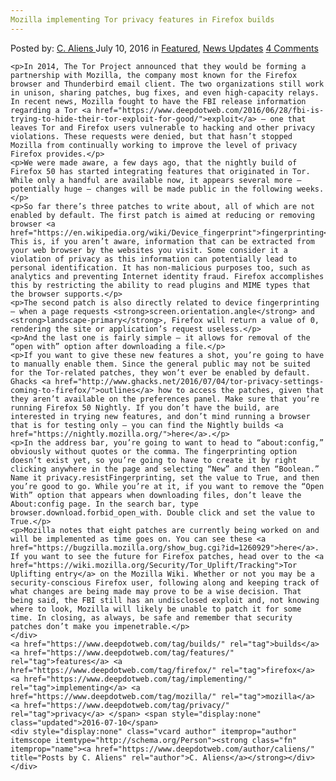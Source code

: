```yaml
---
Mozilla implementing Tor privacy features in Firefox builds
---
```

<article class="post-listing post-14777 post type-post status-publish format-standard has-post-thumbnail hentry  tag-builds tag-features tag-firefox tag-implementing tag-mozilla tag-privacy 
    <div class="post-inner">
        <span>Posted by: <a href="https://www.deepdotweb.com/author/caliens/" title="">C. Aliens </a></span>
    <span>July 10, 2016</span>
    <span>in <a href="https://www.deepdotweb.com/category/deepdot-news/" rel="category tag">Featured</a>, <a href="https://www.deepdotweb.com/category/news-updates/" rel="category tag">News Updates</a></span>
    <span><a href="https://www.deepdotweb.com/2016/07/10/mozilla-implementing-tor-privacy-features-firefox-builds/#comments">4 Comments</a></span>
    </p>
    <div class="clear"></div>
    
    <p>In 2014, The Tor Project announced that they would be forming a partnership with Mozilla, the company most known for the Firefox browser and Thunderbird email client. The two organizations still work in unison, sharing patches, bug fixes, and even high-capacity relays. In recent news, Mozilla fought to have the FBI release information regarding a Tor <a href="https://www.deepdotweb.com/2016/06/28/fbi-is-trying-to-hide-their-tor-exploit-for-good/">exploit</a> – one that leaves Tor and Firefox users vulnerable to hacking and other privacy violations. These requests were denied, but that hasn’t stopped Mozilla from continually working to improve the level of privacy Firefox provides.</p>
    <p>We were made aware, a few days ago, that the nightly build of Firefox 50 has started integrating features that originated in Tor. While only a handful are available now, it appears several more – potentially huge – changes will be made public in the following weeks.</p>
    <p>So far there’s three patches to write about, all of which are not enabled by default. The first patch is aimed at reducing or removing browser <a href="https://en.wikipedia.org/wiki/Device_fingerprint">fingerprinting</a>. This is, if you aren’t aware, information that can be extracted from your web browser by the websites you visit. Some consider it a violation of privacy as this information can potentially lead to personal identification. It has non-malicious purposes too, such as analytics and preventing Internet identity fraud. Firefox accomplishes this by restricting the ability to read plugins and MIME types that the browser supports.</p>
    <p>The second patch is also directly related to device fingerprinting – when a page requests <strong>screen.orientation.angle</strong> and <strong>landscape-primary</strong>, Firefox will return a value of 0, rendering the site or application’s request useless.</p>
    <p>And the last one is fairly simple – it allows for removal of the “open with” option after downloading a file.</p>
    <p>If you want to give these new features a shot, you’re going to have to manually enable them. Since the general public may not be suited for the Tor-related patches, they won’t ever be enabled by default. Ghacks <a href="http://www.ghacks.net/2016/07/04/tor-privacy-settings-coming-to-firefox/">outlines</a> how to access the patches, given that they aren’t available on the preferences panel. Make sure that you’re running Firefox 50 Nightly. If you don’t have the build, are interested in trying new features, and don’t mind running a browser that is for testing only – you can find the Nightly builds <a href="https://nightly.mozilla.org/">here</a>.</p>
    <p>In the address bar, you’re going to want to head to “about:config,” obviously without quotes or the comma. The fingerprinting option doesn’t exist yet, so you’re going to have to create it by right clicking anywhere in the page and selecting “New” and then “Boolean.” Name it privacy.resistFingerprinting, set the value to True, and then you’re good to go. While you’re at it, if you want to remove the “Open With” option that appears when downloading files, don’t leave the About:config page. In the search bar, type browser.download.forbid_open_with. Double click and set the value to True.</p>
    <p>Mozilla notes that eight patches are currently being worked on and will be implemented as time goes on. You can see these <a href="https://bugzilla.mozilla.org/show_bug.cgi?id=1260929">here</a>. If you want to see the future for Firefox patches, head over to the <a href="https://wiki.mozilla.org/Security/Tor_Uplift/Tracking">Tor Uplifting entry</a> on the Mozilla Wiki. Whether or not you may be a security-conscious Firefox user, following along and keeping track of what changes are being made may prove to be a wise decision. That being said, the FBI still has an undisclosed exploit and, not knowing where to look, Mozilla will likely be unable to patch it for some time. In closing, as always, be safe and remember that security patches don’t make you impenetrable.</p>
    </div>
    <a href="https://www.deepdotweb.com/tag/builds/" rel="tag">builds</a> <a href="https://www.deepdotweb.com/tag/features/" rel="tag">features</a> <a href="https://www.deepdotweb.com/tag/firefox/" rel="tag">firefox</a> <a href="https://www.deepdotweb.com/tag/implementing/" rel="tag">implementing</a> <a href="https://www.deepdotweb.com/tag/mozilla/" rel="tag">mozilla</a> <a href="https://www.deepdotweb.com/tag/privacy/" rel="tag">privacy</a> </span> <span style="display:none" class="updated">2016-07-10</span>
    <div style="display:none" class="vcard author" itemprop="author" itemscope itemtype="http://schema.org/Person"><strong class="fn" itemprop="name"><a href="https://www.deepdotweb.com/author/caliens/" title="Posts by C. Aliens" rel="author">C. Aliens</a></strong></div>
    </div>
</article>

